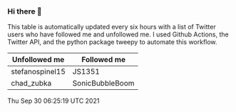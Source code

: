 ### Hi there 👋

This table is automatically updated every six hours with a list of Twitter users who have followed me and unfollowed me. I used Github Actions, the Twitter API, and the python package tweepy to automate this workflow.

| Unfollowed me |  Followed me |
| --- | --- |
|stefanospinel15|JS1351|
|chad_zubka|SonicBubbleBoom|
Thu Sep 30 06:25:19 UTC 2021
